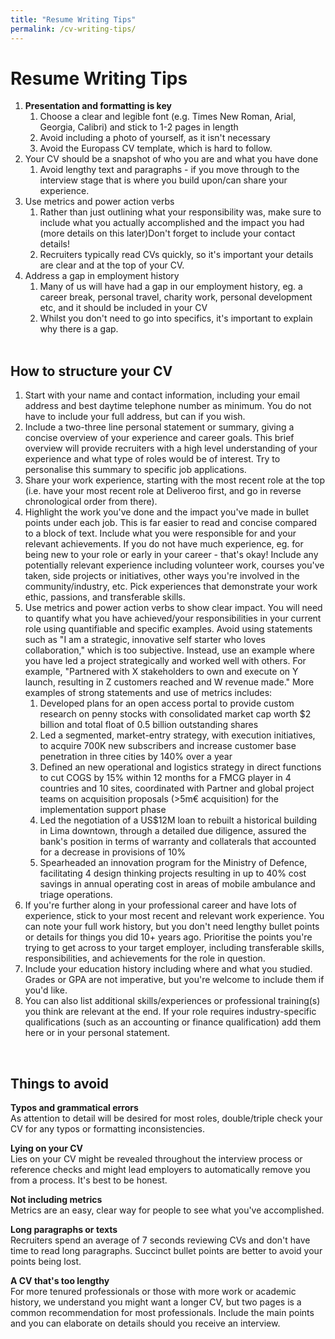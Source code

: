 ```yaml
---
title: "Resume Writing Tips"
permalink: /cv-writing-tips/
---
```

# Resume Writing Tips

1. **Presentation and formatting is key**
    1. Choose a clear and legible font (e.g. Times New Roman, Arial, Georgia, Calibri) and stick to 1-2 pages in length
    2. Avoid including a photo of yourself, as it isn't necessary
    3. Avoid the Europass CV template, which is hard to follow.
2. Your CV should be a snapshot of who you are and what you have done
    1. Avoid lengthy text and paragraphs - if you move through to the interview stage that is where you build upon/can share your experience.
3. Use metrics and power action verbs
    1. Rather than just outlining what your responsibility was, make sure to include what you actually accomplished and the impact you had (more details on this later)Don't forget to include your contact details!
    2. Recruiters typically read CVs quickly, so it's important your details are clear and at the top of your CV.
4. Address a gap in employment history
    1. Many of us will have had a gap in our employment history, eg. a career break, personal travel, charity work, personal development etc, and it should be included in your CV
    2. Whilst you don't need to go into specifics, it's important to explain why there is a gap.  
    <br>

## **How to structure your CV**

1. Start with your name and contact information, including your email address and best daytime telephone number as minimum. You do not have to include your full address, but can if you wish.
2. Include a two-three line personal statement or summary, giving a concise overview of your experience and career goals. This brief overview will provide recruiters with a high level understanding of your experience and what type of roles would be of interest. Try to personalise this summary to specific job applications.
3. Share your work experience, starting with the most recent role at the top (i.e. have your most recent role at Deliveroo first, and go in reverse chronological order from there).
4. Highlight the work you've done and the impact you've made in bullet points under each job. This is far easier to read and concise compared to a block of text. Include what you were responsible for and your relevant achievements. If you do not have much experience, eg. for being new to your role or early in your career - that's okay! Include any potentially relevant experience including volunteer work, courses you've taken, side projects or initiatives, other ways you're involved in the community/industry, etc. Pick experiences that demonstrate your work ethic, passions, and transferable skills.
5. Use metrics and power action verbs to show clear impact. You will need to quantify what you have achieved/your responsibilities in your current role using quantifiable and specific examples. Avoid using statements such as "I am a strategic, innovative self starter who loves collaboration," which is too subjective. Instead, use an example where you have led a project strategically and worked well with others. For example, "Partnered with X stakeholders to own and execute on Y launch, resulting in Z customers reached and W revenue made." More examples of strong statements and use of metrics includes:
    1. Developed plans for an open access portal to provide custom research on penny stocks with consolidated market cap worth $2 billion and total float of 0.5 billion outstanding shares		
    2. Led a segmented, market-entry strategy, with execution initiatives, to acquire 700K new subscribers and increase customer base penetration in three cities by 140% over a year
    3. Defined an new operational and logistics strategy in direct functions to cut COGS by 15% within 12 months for a FMCG player in 4 countries and 10 sites, coordinated with Partner and global project teams on acquisition proposals (>5m€ acquisition) for the implementation support phase
    4. Led the negotiation of a US$12M loan to rebuilt a historical building in Lima downtown, through a detailed due diligence, assured the bank's position in terms of warranty and collaterals that accounted for a decrease in provisions of 10%
    5. Spearheaded an innovation program for the Ministry of Defence, facilitating 4 design thinking projects resulting in up to 40% cost savings in annual operating cost in areas of mobile ambulance and triage operations.
6. If you're further along in your professional career and have lots of experience, stick to your most recent and relevant work experience. You can note your full work history, but you don't need lengthy bullet points or details for things you did 10+ years ago. Prioritise the points you're trying to get across to your target employer, including transferable skills, responsibilities, and achievements for the role in question.
7. Include your education history including where and what you studied. Grades or GPA are not imperative, but you're welcome to include them if you'd like.
8. You can also list additional skills/experiences or professional training(s) you think are relevant at the end. If your role requires industry-specific qualifications (such as an accounting or finance qualification) add them here or in your personal statement.  
<br>

## Things to avoid

**Typos and grammatical errors**  
As attention to detail will be desired for most roles, double/triple check your CV for any typos or formatting inconsistencies.

**Lying on your CV**  
Lies on your CV might be revealed throughout the interview process or reference checks and might lead employers to automatically remove you from a process. It's best to be honest.

**Not including metrics**  
Metrics are an easy, clear way for people to see what you've accomplished.

**Long paragraphs or texts**  
Recruiters spend an average of 7 seconds reviewing CVs and don't have time to read long paragraphs. Succinct bullet points are better to avoid your points being lost.

**A CV that's too lengthy**  
For more tenured professionals or those with more work or academic history, we understand you might want a longer CV, but two pages is a common recommendation for most professionals. Include the main points and you can elaborate on details should you receive an interview.